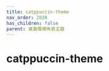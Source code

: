 ```yaml
---
title: catppuccin-theme
nav_order: 2030
has_children: false
parent: 桌面環境佈景主題
---
```



# catppuccin-theme
